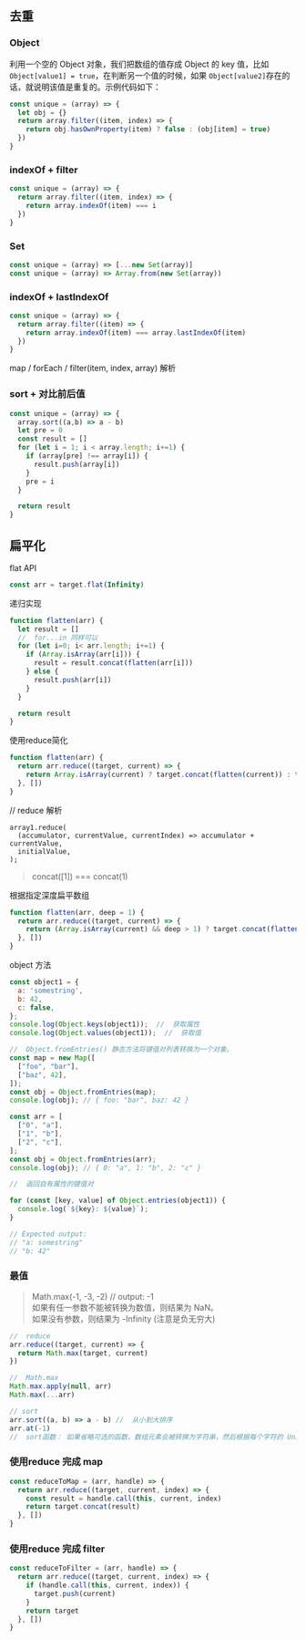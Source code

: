 ## 去重

### Object
利用一个空的 Object 对象，我们把数组的值存成 Object 的 key 值，比如 `Object[value1] = true`，在判断另一个值的时候，如果 `Object[value2]`存在的话，就说明该值是重复的。示例代码如下：
```js
const unique = (array) => {
  let obj = {}
  return array.filter((item, index) => {
    return obj.hasOwnProperty(item) ? false : (obj[item] = true)
  })
}

```

### indexOf + filter
```js
const unique = (array) => {
  return array.filter((item, index) => {
    return array.indexOf(item) === i
  })
}
```
### Set
```js
const unique = (array) => [...new Set(array)]
const unique = (array) => Array.from(new Set(array))
```
### indexOf + lastIndexOf
```js
const unique = (array) => {
  return array.filter((item) => {
    return array.indexOf(item) === array.lastIndexOf(item)
  })
}

```
map / forEach / filter(item, index, array) 解析

### sort + 对比前后值
```js
const unique = (array) => {
  array.sort((a,b) => a - b)
  let pre = 0
  const result = []
  for (let i = 1; i < array.length; i+=1) {
    if (array[pre] !== array[i]) {
      result.push(array[i])
    }
    pre = i
  }

  return result
}
```
## 扁平化
flat API
```js
const arr = target.flat(Infinity)
```

递归实现
```js
function flatten(arr) {
  let result = []
  //  for...in 同样可以 
  for (let i=0; i< arr.length; i+=1) {
    if (Array.isArray(arr[i])) {
      result = result.concat(flatten(arr[i]))
    } else {
      result.push(arr[i])
    }
  }

  return result
}
```

使用reduce简化
```js
function flatten(arr) {
  return arr.reduce((target, current) => {
    return Array.isArray(current) ? target.concat(flatten(current)) : target.concat(current)
  }, [])
}
```
//  reduce 解析
```
array1.reduce(
  (accumulator, currentValue, currentIndex) => accumulator + currentValue,
  initialValue,
);
```

> concat([1]) === concat(1)

根据指定深度扁平数组
```js
function flatten(arr, deep = 1) {
  return arr.reduce((target, current) => {
    return (Array.isArray(current) && deep > 1) ? target.concat(flatten(current), deep - 1) : target.concat(current)
  }, [])
}
```

object 方法
```js
const object1 = {
  a: 'somestring',
  b: 42,
  c: false,
};
console.log(Object.keys(object1));  //  获取属性
console.log(Object.values(object1));  //  获取值

//  Object.fromEntries() 静态方法将键值对列表转换为一个对象。
const map = new Map([
  ["foo", "bar"],
  ["baz", 42],
]);
const obj = Object.fromEntries(map);
console.log(obj); // { foo: "bar", baz: 42 }

const arr = [
  ["0", "a"],
  ["1", "b"],
  ["2", "c"],
];
const obj = Object.fromEntries(arr);
console.log(obj); // { 0: "a", 1: "b", 2: "c" }

//  返回自有属性的键值对

for (const [key, value] of Object.entries(object1)) {
  console.log(`${key}: ${value}`);
}

// Expected output:
// "a: somestring"
// "b: 42"

```

### 最值

> Math.max(-1, -3, -2)  //  output: -1<br>
如果有任一参数不能被转换为数值，则结果为 NaN。<br>
如果没有参数，则结果为 -Infinity (注意是负无穷大)

```js
//  reduce
arr.reduce((target, current) => {
  return Math.max(target, current)
})

//  Math.max
Math.max.apply(null, arr)
Math.max(...arr)

// sort
arr.sort((a, b) => a - b) //  从小到大排序
arr.at(-1)
//  sort函数： 如果省略可选的函数，数组元素会被转换为字符串，然后根据每个字符的 Unicode 码位值进行排序。

```

### 使用reduce 完成 map
```js
const reduceToMap = (arr, handle) => {
  return arr.reduce((target, current, index) => {
    const result = handle.call(this, current, index)
    return target.concat(result)
  }, [])
}
```

### 使用reduce 完成 filter
```js
const reduceToFilter = (arr, handle) => {
  return arr.reduce((target, current, index) => {
    if (handle.call(this, current, index)) {
      target.push(current)
    }
    return target
  }, [])
}
```